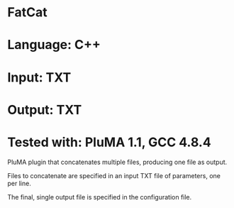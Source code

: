 # FatCat
# Language: C++
# Input: TXT
# Output: TXT
# Tested with: PluMA 1.1, GCC 4.8.4

PluMA plugin that concatenates multiple files, producing one file as output.

Files to concatenate are specified in an input TXT file of parameters, one per line.

The final, single output file is specified in the configuration file.

